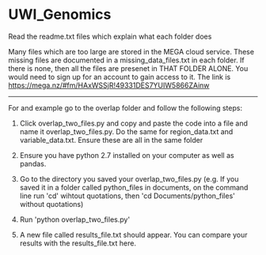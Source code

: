 # UWI_Genomics

Read the readme.txt files which explain what each folder does

Many files which are too large are stored in the MEGA cloud service. These missing files are documented in a missing_data_files.txt in each folder. If there is none, then all the files are presenet in THAT FOLDER ALONE. You would need to sign up for an account to gain access to it. The link is https://mega.nz/#fm/HAxWSSjR!49331DES7YUIW5866ZAinw

---
For and example  go to the overlap folder and follow the following steps:

1. Click overlap_two_files.py and copy and paste the code into a file and name it overlap_two_files.py. Do the same for region_data.txt and variable_data.txt. Ensure these are all in the same folder

2. Ensure you have python 2.7 installed on your computer as well as pandas.

3. Go to the directory you saved your overlap_two_files.py (e.g. If you saved it in a folder called python_files in documents, on the command line run 'cd' wihtout quotations, then 'cd Documents/python_files' without quotations)

4. Run 'python overlap_two_files.py'

5. A new file called results_file.txt should appear. You can compare your results with the results_file.txt here.
